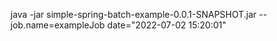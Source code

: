 java -jar simple-spring-batch-example-0.0.1-SNAPSHOT.jar --job.name=exampleJob date="2022-07-02 15:20:01"